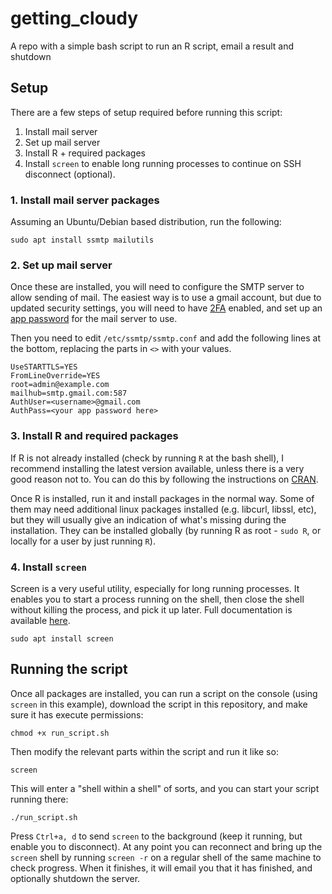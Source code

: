 # getting_cloudy
A repo with a simple bash script to run an R script, email a result and shutdown

## Setup
There are a few steps of setup required before running this script:

1. Install mail server
2. Set up mail server
2. Install R + required packages
4. Install `screen` to enable long running processes to continue on SSH disconnect (optional).

### 1. Install mail server packages

Assuming an Ubuntu/Debian based distribution, run the following:

```
sudo apt install ssmtp mailutils
```

### 2. Set up mail server

Once these are installed, you will need to configure the SMTP server to allow sending of mail. The easiest way is to use a gmail account, but due to updated security settings, you will need to have [2FA](https://myaccount.google.com/signinoptions/two-step-verification) enabled, and set up an [app password](https://myaccount.google.com/apppasswords) for the mail server to use.

Then you need to edit `/etc/ssmtp/ssmtp.conf` and add the following lines at the bottom, replacing the parts in `<>` with your values.
```
UseSTARTTLS=YES
FromLineOverride=YES
root=admin@example.com
mailhub=smtp.gmail.com:587
AuthUser=<username>@gmail.com
AuthPass=<your app password here>
```

### 3. Install R and required packages

If R is not already installed (check by running `R` at the bash shell), I recommend installing the latest version available, unless there is a very good reason not to. You can do this by following the instructions on [CRAN](https://cran.r-project.org/bin/linux/ubuntu/README.html).

Once R is installed, run it and install packages in the normal way. Some of them may need additional linux packages installed (e.g. libcurl, libssl, etc), but they will usually give an indication of what's missing during the installation. They can be installed globally (by running R as root - `sudo R`, or locally for a user by just running `R`).

### 4. Install `screen`

Screen is a very useful utility, especially for long running processes. It enables you to start a process running on the shell, then close the shell without killing the process, and pick it up later. Full documentation is available [here](http://www.gnu.org/software/screen/manual/).

```
sudo apt install screen
```

## Running the script

Once all packages are installed, you can run a script on the console (using `screen` in this example), download the script in this repository, and make sure it has execute permissions:

```
chmod +x run_script.sh
```

Then modify the relevant parts within the script and run it like so:

```
screen
```

This will enter a "shell within a shell" of sorts, and you can start your script running there:

```
./run_script.sh
```

Press `Ctrl+a, d` to send `screen` to the background (keep it running, but enable you to disconnect). At any point you can reconnect and bring up the `screen` shell by running `screen -r` on a regular shell of the same machine to check progress. When it finishes, it will email you that it has finished, and optionally shutdown the server.
